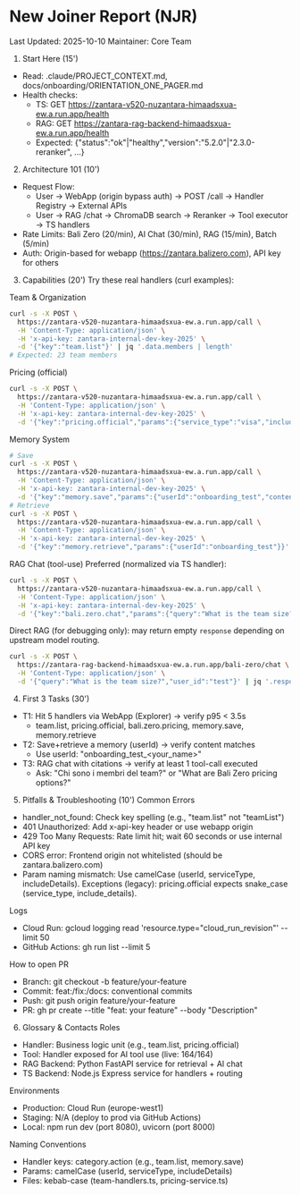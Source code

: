 # New Joiner Report (NJR)
Last Updated: 2025-10-10
Maintainer: Core Team

1) Start Here (15')
- Read: .claude/PROJECT_CONTEXT.md, docs/onboarding/ORIENTATION_ONE_PAGER.md
- Health checks:
  - TS: GET https://zantara-v520-nuzantara-himaadsxua-ew.a.run.app/health
  - RAG: GET https://zantara-rag-backend-himaadsxua-ew.a.run.app/health
  - Expected: {"status":"ok"|"healthy","version":"5.2.0"|"2.3.0-reranker", ...}

2) Architecture 101 (10')
- Request Flow:
  - User → WebApp (origin bypass auth) → POST /call → Handler Registry → External APIs
  - User → RAG /chat → ChromaDB search → Reranker → Tool executor → TS handlers
- Rate Limits: Bali Zero (20/min), AI Chat (30/min), RAG (15/min), Batch (5/min)
- Auth: Origin-based for webapp (https://zantara.balizero.com), API key for others

3) Capabilities (20')
Try these real handlers (curl examples):

Team & Organization
```bash
curl -s -X POST \
  https://zantara-v520-nuzantara-himaadsxua-ew.a.run.app/call \
  -H 'Content-Type: application/json' \
  -H 'x-api-key: zantara-internal-dev-key-2025' \
  -d '{"key":"team.list"}' | jq '.data.members | length'
# Expected: 23 team members
```

Pricing (official)
```bash
curl -s -X POST \
  https://zantara-v520-nuzantara-himaadsxua-ew.a.run.app/call \
  -H 'Content-Type: application/json' \
  -H 'x-api-key: zantara-internal-dev-key-2025' \
  -d '{"key":"pricing.official","params":{"service_type":"visa","include_details":true}}' | jq '.ok'
```

Memory System
```bash
# Save
curl -s -X POST \
  https://zantara-v520-nuzantara-himaadsxua-ew.a.run.app/call \
  -H 'Content-Type: application/json' \
  -H 'x-api-key: zantara-internal-dev-key-2025' \
  -d '{"key":"memory.save","params":{"userId":"onboarding_test","content":"Prefers morning meetings"}}'
# Retrieve
curl -s -X POST \
  https://zantara-v520-nuzantara-himaadsxua-ew.a.run.app/call \
  -H 'Content-Type: application/json' \
  -H 'x-api-key: zantara-internal-dev-key-2025' \
  -d '{"key":"memory.retrieve","params":{"userId":"onboarding_test"}}' | jq '.ok'
```

RAG Chat (tool-use)
Preferred (normalized via TS handler):
```bash
curl -s -X POST \
  https://zantara-v520-nuzantara-himaadsxua-ew.a.run.app/call \
  -H 'Content-Type: application/json' \
  -H 'x-api-key: zantara-internal-dev-key-2025' \
  -d '{"key":"bali.zero.chat","params":{"query":"What is the team size?"}}' | jq '.data.response'
```
Direct RAG (for debugging only): may return empty `response` depending on upstream model routing.
```bash
curl -s -X POST \
  https://zantara-rag-backend-himaadsxua-ew.a.run.app/bali-zero/chat \
  -H 'Content-Type: application/json' \
  -d '{"query":"What is the team size?","user_id":"test"}' | jq '.response'
```

4) First 3 Tasks (30')
- T1: Hit 5 handlers via WebApp (Explorer) → verify p95 < 3.5s
  - team.list, pricing.official, bali.zero.pricing, memory.save, memory.retrieve
- T2: Save+retrieve a memory (userId) → verify content matches
  - Use userId: "onboarding_test_<your_name>"
- T3: RAG chat with citations → verify at least 1 tool-call executed
  - Ask: "Chi sono i membri del team?" or "What are Bali Zero pricing options?"

5) Pitfalls & Troubleshooting (10')
Common Errors
- handler_not_found: Check key spelling (e.g., "team.list" not "teamList")
- 401 Unauthorized: Add x-api-key header or use webapp origin
- 429 Too Many Requests: Rate limit hit; wait 60 seconds or use internal API key
- CORS error: Frontend origin not whitelisted (should be zantara.balizero.com)
- Param naming mismatch: Use camelCase (userId, serviceType, includeDetails).
  Exceptions (legacy): pricing.official expects snake_case (service_type, include_details).

Logs
- Cloud Run: gcloud logging read 'resource.type="cloud_run_revision"' --limit 50
- GitHub Actions: gh run list --limit 5

How to open PR
- Branch: git checkout -b feature/your-feature
- Commit: feat:/fix:/docs: conventional commits
- Push: git push origin feature/your-feature
- PR: gh pr create --title "feat: your feature" --body "Description"

6) Glossary & Contacts
Roles
- Handler: Business logic unit (e.g., team.list, pricing.official)
- Tool: Handler exposed for AI tool use (live: 164/164)
- RAG Backend: Python FastAPI service for retrieval + AI chat
- TS Backend: Node.js Express service for handlers + routing

Environments
- Production: Cloud Run (europe-west1)
- Staging: N/A (deploy to prod via GitHub Actions)
- Local: npm run dev (port 8080), uvicorn (port 8000)

Naming Conventions
- Handler keys: category.action (e.g., team.list, memory.save)
- Params: camelCase (userId, serviceType, includeDetails)
- Files: kebab-case (team-handlers.ts, pricing-service.ts)
